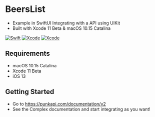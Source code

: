 # BeersList
- Example in SwiftUI Integrating with a API using UIKit
- Built with Xcode 11 Beta & macOS 10.15 Catalina

[![Swift](https://img.shields.io/badge/Swift-5.1-orange.svg)](https://swift.org)
[![Xcode](https://img.shields.io/badge/Xcode-11.0-blue.svg)](https://developer.apple.com/xcode)
[![Xcode](https://img.shields.io/badge/macOS-15.0-blue.svg)](https://developer.apple.com/macOS)


## Requirements
- macOS 10.15 Catalina
- Xcode 11 Beta
- iOS 13

## Getting Started
- Go to https://punkapi.com/documentation/v2
- See the Complex documentation and start integrating as you want!

